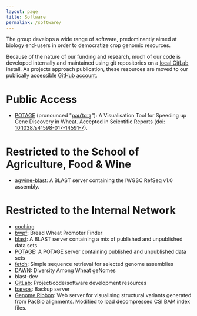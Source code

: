 ```yaml
---
layout: page
title: Software
permalink: /software/
---
```


The group develops a wide range of software, predominantly aimed at biology end-users in order to
democratize crop genomic resources.

Because of the nature of our funding and research, much of our code is developed
internally and maintained using git repositories on a [local GitLab](/internal/code) install.
As projects approach publication, these resources are moved to our publically accessible
[GitHub account](https://github.com/CroBiAd).

# Public Access

  * [POTAGE](/potage) (pronounced "[pəʊˈtɑːʒ](http://img2.tfd.com/pron/mp3/en/UK/df/dfskskssdfd5drh7.mp3)"): A Visualisation Tool for Speeding up Gene Discovery in Wheat. Accepted in Scientific Reports (doi: [10.1038/s41598-017-14591-7](https://dx.doi.org/10.1038/s41598-017-14591-7)).

# Restricted to the School of Agriculture, Food & Wine

  * [agwine-blast](/afw/blast): A BLAST server containing the IWGSC RefSeq v1.0 assembly.

# Restricted to the Internal Network

  * [coching](/internal/coching)
  * [bwpf](/internal/bwpf): Bread Wheat Promoter Finder
  * [blast](/internal/blast): A BLAST server containing a mix of published and unpublished data sets
  * [POTAGE](/internal/potage): A POTAGE server containing published and unpublished data sets
  * [fetch](/internal/fetch): Simple sequence retrieval for selected genome assemblies
  * [DAWN](/internal/dawn): Diversity Among Wheat geNomes
  * blast-dev
  * [GitLab](/internal/code): Project/code/software development resources
  * [bareos](/internal/bareos): Backup server
  * [Genome Ribbon](/internal/ribbon): Web server for visualising structural variants generated from PacBio alignments. Modified to load decompressed CSI BAM index files.
